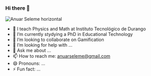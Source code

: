 ### Hi there 👋

![Anuar Seleme horizontal](https://github.com/anuarseleme/AnuarSeleme/assets/26641300/661f698d-3e03-4311-aa53-236bae80b6e0)


- 🔭 I teach Physics and Math at Instituto Tecnológico de Durango
- 🌱 I’m currently stydying a PhD in Educational Technology
- 👯 I’m looking to collaborate on Gamification
- 🤔 I’m looking for help with ...
- 💬 Ask me about ...
- 📫 How to reach me: anuarseleme@gmail.com
- 😄 Pronouns: ...
- ⚡ Fun fact: ...
